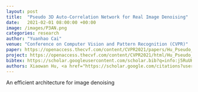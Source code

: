 ```yaml
---
layout: post
title:  "Pseudo 3D Auto-Correlation Network for Real Image Denoising"
date:   2021-02-01 08:00:00 +00:00
image: /images/P3AN.png
categories: research
author: "Yuanhao Cai"
venue: "Conference on Computer Vision and Pattern Recognition (CVPR)"
paper: https://openaccess.thecvf.com/content/CVPR2021/papers/Hu_Pseudo_3D_Auto-Correlation_Network_for_Real_Image_Denoising_CVPR_2021_paper.pdf
project: https://openaccess.thecvf.com/content/CVPR2021/html/Hu_Pseudo_3D_Auto-Correlation_Network_for_Real_Image_Denoising_CVPR_2021_paper.html
bibtex: https://scholar.googleusercontent.com/scholar.bib?q=info:j5RuUHA6hY4J:scholar.google.com/&output=citation&scisdr=CgXzW2SUEPyMrVM94AM:AAGBfm0AAAAAYdk7-ANZ3qgajKTWjp51ov4LbRlAx2Ut&scisig=AAGBfm0AAAAAYdk7-PCU7oseaTkt_LZInM0yiwN5xvon&scisf=4&ct=citation&cd=-1&hl=zh-CN
authors: Xiaowan Hu, <a href="https://scholar.google.com/citations?user=k6irHZ0AAAAJ&hl=en">Ruijun Ma</a>, Zhihong Liu, <strong>Yuanhao Cai </strong>, <a href="https://scholar.google.com/citations?user=xkK4mRUAAAAJ&hl=en">Xiaole Zhao</a>, <a href="https://yulunzhang.com/">Yulun Zhang</a>, <a href="https://www.sigs.tsinghua.edu.cn/whq/">Haoqian Wang</a>
---
```

An efficient architecture for image denoising